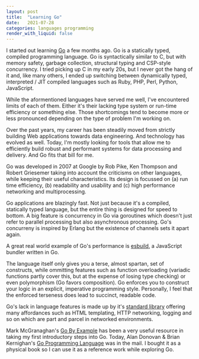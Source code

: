 ```yaml
---
layout: post
title:  "Learning Go"
date:   2021-07-28
categories: languages programming
render_with_liquid: false
---
```

I started out learning [Go](golang.org/) a few months ago. Go is a statically typed, compiled programming language. Go is syntactically similar to C, but with memory safety, garbage collection, structural typing and CSP-style concurrency. I tried picking up C in my early 20s, but I never got the hang of it and, like many others, I ended up switching between dynamically typed, interpreted / JIT compiled languages such as  Ruby, PHP, Perl, Python, JavaScript.

While the aformentioned languages have served me well, I've encountered limits of each of them. Either it's their lacking type system or run-time efficiency or something else. Those shortcomings tend to become more or less pronounced depending on the type of problem I'm working on.

Over the past years, my career has been steadily moved from strictly building Web applications towards data engineering. And technology has evolved as well. Today, I'm mostly looking for tools that allow me to efficiently build robust and performant systems for data processing and delivery. And Go fits that bill for me.

Go was developed in 2007 at Google by Rob Pike, Ken Thompson and Robert Griesemer taking into account the criticisms on other languages, while keeping their useful characteristics. Its design is focussed on (a) run time efficiency, (b) readability and usability and (c) high performance networking and multiprocessing.

Go applications are blazingly fast. Not just because it's a compiled, statically typed language, but the entire thing is designed for speed to bottom. A big feature is concurrency in Go via goroutines which doesn't just refer to parallel processing but also asynchronous processing. Go's concurreny is inspired by Erlang but the existence of channels sets it apart again.

A great real world example of Go's performance is [esbuild](https://esbuild.github.io/), a JavaScript bundler written in Go.

The language itself only gives you a terse, almost spartan, set of constructs, while ommitting features such as function overloading (variadic functions partly cover this, but at the expense of losing type checking) or even polymorphism (Go favors composition). Go enforces you to construct your logic in an explicit, imperative programming style. Personally, I feel that the enforced terseness does lead to succinct, readable code.

Go's lack in language features is made up by it's [standard library](https://pkg.go.dev/std) offering many affordances such as HTML templating, HTTP networking, logging and so on which are part and parcel in networked environments.

Mark McGranaghan's [Go By Example](https://gobyexample.com/) has been a very useful resource in taking my first introductory steps into Go. Today, Alan Donovan & Brian Kernighan's [Go Programming Language](https://www.gopl.io/) was in the mail. I bought it as a physical book so I can use it as a reference work while exploring Go.